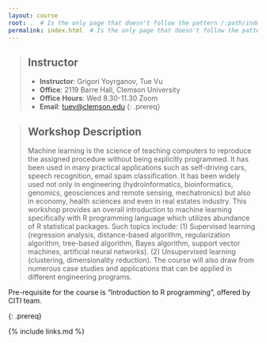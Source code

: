 ```yaml
---
layout: course
root: .  # Is the only page that doesn't follow the pattern /:path/index.html
permalink: index.html  # Is the only page that doesn't follow the pattern /:path/index.html
---
```


> ## Instructor
> - **Instructor**: Grigori Yoyrganov, Tue Vu
> - **Office**: 2119 Barre Hall, Clemson University
> - **Office Hours**: Wed 8.30-11.30 Zoom
> - **Email**: tuev@clemson.edu
{: .prereq}

> ## Workshop Description
> Machine learning is the science of teaching computers to reproduce the assigned procedure without being explicitly programmed. It has been used in many practical applications such as self-driving cars, speech recognition, email spam classification. It has been widely used not only in engineering (hydroinformatics, bioinformatics, genomics, geosciences and remote sensing, mechatronics) but also in economy, health sciences and even in real estates industry. This workshop provides an overall introduction to machine learning specifically with R programming language which utilizes abundance of R statistical packages. Such topics include: (1) Supervised learning (regression analysis, distance-based algorithm, regularization algorithm, tree-based algorithm, Bayes algorithm, support vector machines, artificial neural networks). (2) Unsupervised learning (clustering, dimensionality reduction). The course will also draw from numerous case studies and applications that can be applied in different engineering programs.

Pre-requisite for the course is “Introduction to R programming”, offered by CITI team.
>
{: .prereq}

{% include links.md %}
